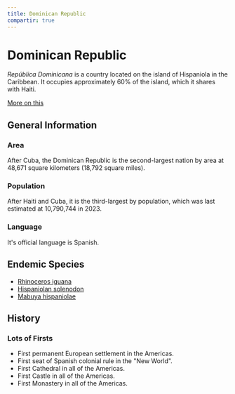 ```yaml
---
title: Dominican Republic
compartir: true
---
```

# Dominican Republic
_República Dominicana_ is a country located on the island of Hispaniola in the Caribbean. It occupies approximately 60% of the island, which it shares with Haiti.

[More on this](https://progressive.org/40-years-later-u.s.-invasion-still-haunts-dominican-republic/)

## General Information

### Area

After Cuba, the Dominican Republic is the second-largest nation by area at 48,671 square kilometers (18,792 square miles).

### Population

After Haiti and Cuba, it is the third-largest by population, which was last estimated at 10,790,744 in 2023.

### Language

It's official language is Spanish.

## Endemic Species

-   [Rhinoceros iguana](https://en.wikipedia.org/wiki/Rhinoceros_iguana)
-   [Hispaniolan solenodon](https://en.wikipedia.org/wiki/Hispaniolan_solenodon)
-   [Mabuya hispaniolae](https://en.wikipedia.org/wiki/Mabuya_hispaniolae)

## History

### Lots of Firsts

-   First permanent European settlement in the Americas.
-   First seat of Spanish colonial rule in the "New World".
-   First Cathedral in all of the Americas.
-   First Castle in all of the Americas.
-   First Monastery in all of the Americas.
